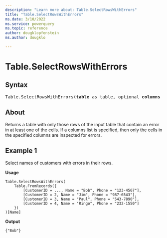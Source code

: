 ```yaml
---
description: "Learn more about: Table.SelectRowsWithErrors"
title: "Table.SelectRowsWithErrors"
ms.date: 3/10/2022
ms.service: powerquery
ms.topic: reference
author: dougklopfenstein
ms.author: dougklo

---
```

# Table.SelectRowsWithErrors

## Syntax

<pre>
Table.SelectRowsWithErrors(<b>table</b> as table, optional <b>columns</b> as nullable list) as table
</pre>
  
## About

Returns a table with only those rows of the input table that contain an error in at least one of the cells. If a columns list is specified, then only the cells in the specified columns are inspected for errors.

## Example 1

Select names of customers with errors in their rows.

**Usage**

```powerquery-m
Table.SelectRowsWithErrors(
    Table.FromRecords({
        [CustomerID = ..., Name = "Bob", Phone = "123-4567"],
        [CustomerID = 2, Name = "Jim", Phone = "987-6543"],
        [CustomerID = 3, Name = "Paul", Phone = "543-7890"],
        [CustomerID = 4, Name = "Ringo", Phone = "232-1550"]
    })
)[Name]
```

**Output**

`{"Bob"}`
